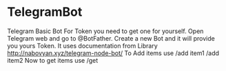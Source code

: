 # TelegramBot
Telegram Basic Bot
For Token you need to get one for yourself. 
Open Telegram web and go to @BotFather. 
Create a new Bot and it will provide you yours Token.
It uses documentation from Library http://nabovyan.xyz/telegram-node-bot/
To Add items use
/add item1 
/add item2
Now to get items use /get 

